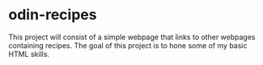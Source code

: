 # odin-recipes

This project will consist of a simple webpage that links to other webpages containing recipes. The goal of this project is to hone some of my basic HTML skills.